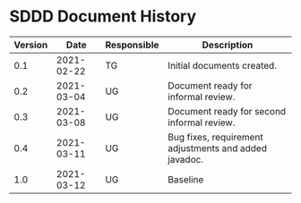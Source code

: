 # SDDD Document History
| Version | Date | Responsible | Description |
|   ---   |  --- |      ---    |      ---    |
| 0.1 | 2021-02-22 | TG | Initial documents created. |
| 0.2 | 2021-03-04 | UG | Document ready for informal review. |
| 0.3 | 2021-03-08 | UG | Document ready for second informal review. |
| 0.4 | 2021-03-11 | UG | Bug fixes, requirement adjustments and added javadoc. |
| 1.0 | 2021-03-12 | UG | Baseline |
